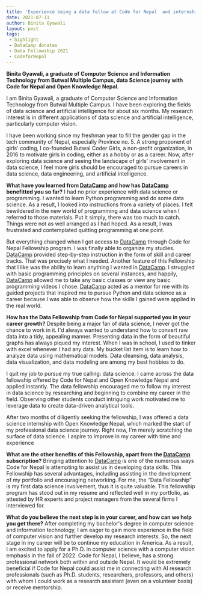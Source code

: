 ```yaml
---
title: 'Experience being a data fellow at Code for Nepal  and internship at Open Knowledge Nepal'
date: 2021-07-11
author: Binita Gyawali
layout: post
tags:
 - highlight
 - DataCamp donates 
 - Data Fellowship 2021
 - CodeforNepal
---
```


**Binita Gyawali, a graduate of Computer Science and Information Technology from Butwal Multiple Campus, data Science journey with Code for Nepal and Open Knowledge Nepal.**

I am Binita Gyawali, a graduate of Computer Science and Information Technology from Butwal Multiple Campus. I have been exploring the fields of data science and artificial intelligence for about six months. My research interest is in different applications of data science and artificial intelligence, particularly computer vision. 

I have been working since my freshman year to fill the gender gap in the tech community of Nepal, especially Province no. 5. A strong proponent of girls' coding, I co-founded Butwal Coder Girls, a non-profit organization, in 2016 to motivate girls in coding, either as a hobby or as a career. Now, after exploring data science and seeing the landscape of girls’ involvement in data science, I feel more girls should be encouraged to pursue careers in data science, data engineering, and artificial intelligence. 

**What have you learned from [DataCamp](https://www.datacamp.com/) and how has [DataCamp](https://www.datacamp.com/) benefitted you so far?** 
I had no prior experience with data science or programming. I wanted to learn Python programming and do some data science. As a result, I looked into instructions from a variety of places. I felt bewildered in the new world of programming and data science when I referred to those materials. Put it simply, there was too much to catch. Things were not as well arranged as I had hoped. As a result, I was frustrated and contemplated quitting programming at one point.

But everything changed when I got access to [DataCamp](https://www.datacamp.com/) through Code for Nepal Fellowship program. I was finally able to organize my studies. [DataCamp](https://www.datacamp.com/) provided step-by-step instruction in the form of skill and career tracks. That was precisely what I needed. Another feature of this Fellowship that I like was the ability to learn anything I wanted in [DataCamp](https://www.datacamp.com/). I struggled with basic programming principles on several instances, and happily, [DataCamp](https://www.datacamp.com/) allowed me to take any basic classes or view any basic programming videos I chose.  [DataCamp](https://www.datacamp.com/) acted as a mentor for me with its guided projects that inspired me to pursue Python and data science as a career because I was able to observe how the skills I gained were applied in the real world.

**How has the Data Fellowship from Code for Nepal supported you in your career growth?**
Despite being a major fan of data science, I never got the chance to work in it. I'd always wanted to understand how to convert raw data into a tidy, appealing manner. Presenting data in the form of beautiful graphs has always piqued my interest. When I was in school, I used to tinker with excel whenever I had any data. My bucket list item is to learn how to analyze data using mathematical models. Data cleansing, data analysis, data visualization, and data modeling are among my best hobbies to do.

I quit my job to pursue my true calling: data science. I came across the data fellowship offered by Code for Nepal and Open Knowledge Nepal and applied instantly. The data fellowship encouraged me to follow my interest in data science by researching and beginning to combine my career in the field. Observing other students conduct intriguing work motivated me to leverage data to create data-driven analytical tools.

After two months of diligently seeking the fellowship, I was offered a data science internship with Open Knowledge Nepal, which marked the start of my professional data science journey. Right now, I'm merely scratching the surface of data science. I aspire to improve in my career with time and experience

**What are the other benefits of this Fellowship, apart from the [DataCamp](https://www.datacamp.com/) subscription?** 
Bringing attention to [DataCamp](https://www.datacamp.com/) is one of the numerous ways Code for Nepal is attempting to assist us in developing data skills. This Fellowship has several advantages, including assisting in the development of my portfolio and encouraging networking. For me, the “Data Fellowship” is my first data science involvement, thus it is quite valuable. This fellowship program has stood out in my resume and reflected well in my portfolio, as attested by HR experts and project managers from the several firms I interviewed for.

**What do you believe the next step is in your career, and how can we help you get there?**
After completing my bachelor's degree in computer science and information technology, I am eager to gain more experience in the field of computer vision and further develop my research interests. So, the next stage in my career will be to continue my education in America. As a result, I am excited to apply for a Ph.D. in computer science with a computer vision emphasis in the fall of 2022.
Code for Nepal, I believe, has a strong professional network both within and outside Nepal. It would be extremely beneficial if Code for Nepal could assist me in connecting with AI research professionals (such as Ph.D. students, researchers, professors, and others) with whom I could work as a research assistant (even on a volunteer basis) or receive mentorship. 
